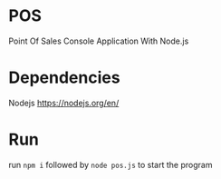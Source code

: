 # POS
Point Of Sales Console Application With Node.js

# Dependencies
Nodejs https://nodejs.org/en/

# Run
run `npm i` followed by `node pos.js` to start the program
